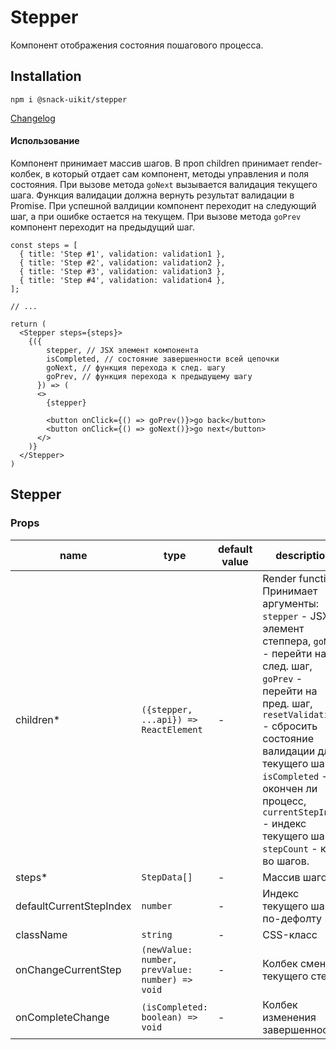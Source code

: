 # Stepper

Компонент отображения состояния пошагового процесса.

## Installation
`npm i @snack-uikit/stepper`

[Changelog](./CHANGELOG.md)

#### Использование

Компонент принимает массив шагов. В проп children принимает render-колбек, в который отдает сам компонент, методы управления и поля состояния.
При вызове метода `goNext` вызывается валидация текущего шага. Функция валидации должна вернуть результат валидации в Promise. При успешной валдиции компонент переходит на следующий шаг, а при ошибке остается на текущем.
При вызове метода `goPrev` компонент переходит на предыдущий шаг.


```tsx
const steps = [
  { title: 'Step #1', validation: validation1 },
  { title: 'Step #2', validation: validation2 },
  { title: 'Step #3', validation: validation3 },
  { title: 'Step #4', validation: validation4 },
];

// ...

return (
  <Stepper steps={steps}>
    {({
        stepper, // JSX элемент компонента
        isCompleted, // состояние завершенности всей цепочки
        goNext, // функция перехода к след. шагу
        goPrev, // функция перехода к предыдущему шагу
      }) => (
      <>
        {stepper}

        <button onClick={() => goPrev()}>go back</button>
        <button onClick={() => goNext()}>go next</button>
      </>
    )}
  </Stepper>
)
```
[//]: DOCUMENTATION_SECTION_START
[//]: THIS_SECTION_IS_AUTOGENERATED_PLEASE_DONT_EDIT_IT
## Stepper
### Props
| name | type | default value | description |
|------|------|---------------|-------------|
| children* | `({stepper, ...api}) => ReactElement` | - | Render function. Принимает аргументы: `stepper` - JSX-элемент степпера, `goNext` - перейти на след. шаг, `goPrev` - перейти на пред. шаг, `resetValidation` - сбросить состояние валидации для текущего шага, `isCompleted` - окончен ли процесс, `currentStepIndex` - индекс текущего шага, `stepCount` - кол-во шагов. |
| steps* | `StepData[]` | - | Массив шагов |
| defaultCurrentStepIndex | `number` | - | Индекс текущего шага по-дефолту |
| className | `string` | - | CSS-класс |
| onChangeCurrentStep | `(newValue: number, prevValue: number) => void` | - | Колбек смены текущего степа |
| onCompleteChange | `(isCompleted: boolean) => void` | - | Колбек изменения завершенности |


[//]: DOCUMENTATION_SECTION_END
